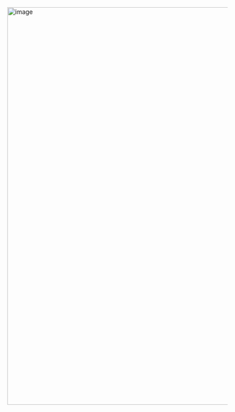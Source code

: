 <img width="911" alt="image" src="https://github.com/user-attachments/assets/2c0bf5ef-035b-4b09-8bae-857d688cfd13">
